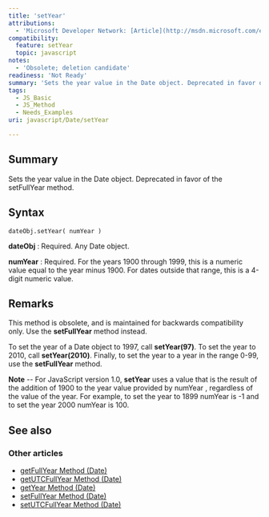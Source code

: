 ```yaml
---
title: 'setYear'
attributions:
  - 'Microsoft Developer Network: [Article](http://msdn.microsoft.com/en-us/library/ie/0f0shhbs(v=vs.94).aspx)'
compatibility:
  feature: setYear
  topic: javascript
notes:
  - 'Obsolete; deletion candidate'
readiness: 'Not Ready'
summary: 'Sets the year value in the Date object. Deprecated in favor of the setFullYear method.'
tags:
  - JS_Basic
  - JS_Method
  - Needs_Examples
uri: javascript/Date/setYear

---
```

## Summary

Sets the year value in the Date object. Deprecated in favor of the setFullYear method.

## Syntax

    dateObj.setYear( numYear )

**dateObj**
:   Required. Any Date object.

**numYear**
:   Required. For the years 1900 through 1999, this is a numeric value equal to the year minus 1900. For dates outside that range, this is a 4-digit numeric value.

## Remarks

This method is obsolete, and is maintained for backwards compatibility only. Use the **setFullYear** method instead.

To set the year of a Date object to 1997, call **setYear(97)**. To set the year to 2010, call **setYear(2010)**. Finally, to set the year to a year in the range 0-99, use the **setFullYear** method.

**Note** -- For JavaScript version 1.0, **setYear** uses a value that is the result of the addition of 1900 to the year value provided by numYear , regardless of the value of the year. For example, to set the year to 1899 numYear is -1 and to set the year 2000 numYear is 100.

## See also

### Other articles

-   [getFullYear Method (Date)](/javascript/Date/getFullYear)
-   [getUTCFullYear Method (Date)](/javascript/Date/getUTCFullYear)
-   [getYear Method (Date)](/javascript/Date/getYear)
-   [setFullYear Method (Date)](/javascript/Date/setFullYear)
-   [setUTCFullYear Method (Date)](/javascript/Date/setUTCFullYear)


